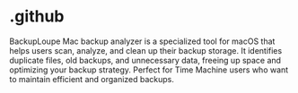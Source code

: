 # .github
BackupLoupe Mac backup analyzer is a specialized tool for macOS that helps users scan, analyze, and clean up their backup storage. It identifies duplicate files, old backups, and unnecessary data, freeing up space and optimizing your backup strategy. Perfect for Time Machine users who want to maintain efficient and organized backups.
